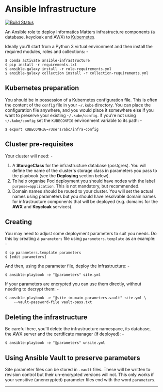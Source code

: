 # Ansible Infrastructure

[![Build Status](https://travis-ci.com/InformaticsMatters/ansible-infrastructure.svg?branch=master)](https://travis-ci.com/InformaticsMatters/ansible-infrastructure)

An Ansible role to deploy Informatics Matters infrastructure components
(a database, keycloak and AWX) to [Kubernetes].

Ideally you'll start from a Python 3 virtual environment and then install
the required modules, roles and collections: -

    $ conda activate ansible-infrastructure
    $ pip install -r requirements.txt
    $ ansible-galaxy install -r role-requirements.yml
    $ ansible-galaxy collection install -r collection-requirements.yml

## Kubernetes preparation
You should be in possession of a Kubernetes configuration file. This is often
the content of the `config` file in your `~/.kube` directory. You can place the
configuration file anywhere, and you would place it somewhere else if you
want to preserve your existing `~/.kube/config`. If you're not using
`~/.kube/config` set the `KUBECONFIG` environment variable to its path: -

    $ export KUBECONFIG=/Users/abc/infra-config

## Cluster pre-requisites
Your cluster will need: -

1.  A **StorageClass** for the infrastructure database (postgres).
    You will define the name of the cluster's storage class
    in parameters you pass to the playbook
    (see the **Deploying** section below).
1.  To help organise Pod deployment you should have nodes
    with the label `purpose=application`. This is not mandatory,
    but recommended.
1.  Domain names should be routed to your cluster.
    You will set the actual names using parameters but you should have
    resolvable domain names for infrastructure components that will be deployed
    (e.g. domains for the **AWX** and **Keycloak** services).
 
## Creating
You may need to adjust some deployment parameters to suit you needs.
Do this by creating a `parameters` file using `parameters.template`
as an example: -

    $ cp parameters.template parameters
    $ [edit parameters]

And then, using the parameter file, deploy the infrastructure: -

    $ ansible-playbook -e "@parameters" site.yml

If your parameters are encrypted you can use them directly, without
needing to decrypt them: -

    $ ansible-playbook -e "@site-im-main-parameters.vault" site.yml \
        --vault-password-file vault-pass.txt

## Deleting the infrastructure
Be careful here, you'll delete the infrastructure namespace, its database,
the AWX server and the certificate manager (if deployed): -

    $ ansible-playbook -e "@parameters" unsite.yml

## Using Ansible Vault to preserve parameters
Site parameter files can be stored in `.vault` files. These will be written
to revision control but their un-encrypted versions will not. This only works
if your sensitive (unencrypted) parameter files end with the word `parameters`.

---

[kubernetes]: https://kubernetes.io
